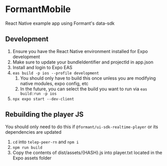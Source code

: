 # FormantMobile

React Native example app using Formant's data-sdk

## Development

1. Ensure you have the React Native environment installed for Expo development
2. Make sure to update your bundleIdentifier and projectId in app.json
3. Install and login to Expo EAS
4. `eas build -p ios --profile development`
    1. You should only have to build this once unless you are modifying native modules, expo config, etc
    2. In the future, you can select the build you want to run via `eas build:run -p ios`
5. `npx expo start --dev-client`

## Rebuilding the player JS

You should only need to do this if `@formant/ui-sdk-realtime-player` or its dependencies are updated

1. `cd` into `telep-peer-rn` and `npm i`
2. `npm run build`
3. Copy the contents of dist/assets/{HASH}.js into player.txt located in the Expo assets folder
